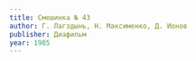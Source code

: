 ```yaml
---
title: Смешинка № 43
author: Г. Лагздынь, Н. Максименко, Д. Ионов
publisher: Диафильм
year: 1985
---
```

